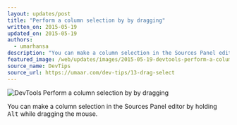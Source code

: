 ```yaml
---
layout: updates/post
title: "Perform a column selection by by dragging"
written_on: 2015-05-19
updated_on: 2015-05-19
authors:
  - umarhansa
description: "You can make a column selection in the Sources Panel editor by holding <kbd class=kbd>Alt</kbd> while dragging the mouse."
featured_image: /web/updates/images/2015-05-19-devtools-perform-a-column-selection-by-by-dragging/drag-select.gif
source_name: DevTips
source_url: https://umaar.com/dev-tips/13-drag-select
---
```

<img src="/web/updates/images/2015-05-19-devtools-perform-a-column-selection-by-by-dragging/drag-select.gif" alt="DevTools Perform a column selection by by dragging">

You can make a column selection in the Sources Panel editor by holding <kbd class="kbd">Alt</kbd> while dragging the mouse.﻿

